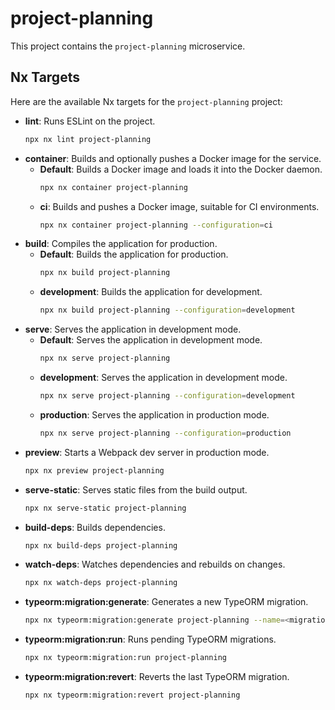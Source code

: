 # project-planning

This project contains the `project-planning` microservice.

## Nx Targets

Here are the available Nx targets for the `project-planning` project:

-   **lint**: Runs ESLint on the project.
    ```bash
    npx nx lint project-planning
    ```
-   **container**: Builds and optionally pushes a Docker image for the service.
    -   **Default**: Builds a Docker image and loads it into the Docker daemon.
        ```bash
        npx nx container project-planning
        ```
    -   **ci**: Builds and pushes a Docker image, suitable for CI environments.
        ```bash
        npx nx container project-planning --configuration=ci
        ```
-   **build**: Compiles the application for production.
    -   **Default**: Builds the application for production.
        ```bash
        npx nx build project-planning
        ```
    -   **development**: Builds the application for development.
        ```bash
        npx nx build project-planning --configuration=development
        ```
-   **serve**: Serves the application in development mode.
    -   **Default**: Serves the application in development mode.
        ```bash
        npx nx serve project-planning
        ```
    -   **development**: Serves the application in development mode.
        ```bash
        npx nx serve project-planning --configuration=development
        ```
    -   **production**: Serves the application in production mode.
        ```bash
        npx nx serve project-planning --configuration=production
        ```
-   **preview**: Starts a Webpack dev server in production mode.
    ```bash
    npx nx preview project-planning
    ```
-   **serve-static**: Serves static files from the build output.
    ```bash
    npx nx serve-static project-planning
    ```
-   **build-deps**: Builds dependencies.
    ```bash
    npx nx build-deps project-planning
    ```
-   **watch-deps**: Watches dependencies and rebuilds on changes.
    ```bash
    npx nx watch-deps project-planning
    ```
-   **typeorm:migration:generate**: Generates a new TypeORM migration.
    ```bash
    npx nx typeorm:migration:generate project-planning --name=<migration-name>
    ```
-   **typeorm:migration:run**: Runs pending TypeORM migrations.
    ```bash
    npx nx typeorm:migration:run project-planning
    ```
-   **typeorm:migration:revert**: Reverts the last TypeORM migration.
    ```bash
    npx nx typeorm:migration:revert project-planning
    ```
